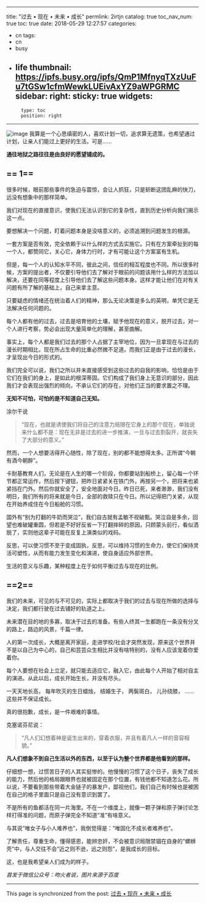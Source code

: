 
---
title: "过去 • 现在 • 未来 • 成长"
permlink: 2irtjn
catalog: true
toc_nav_num: true
toc: true
date: 2018-05-29 12:27:57
categories:
- cn
tags:
- cn
- busy
- life
thumbnail: https://ipfs.busy.org/ipfs/QmP1MfnyqTXzUuFu7tGSw1cfmWewkLUEivAxYZ9aWPGRMC
sidebar:
    right:
        sticky: true
widgets:
    -
        type: toc
        position: right
---


![image](https://ipfs.busy.org/ipfs/QmP1MfnyqTXzUuFu7tGSw1cfmWewkLUEivAxYZ9aWPGRMC)
我算是一个心思缜密的人，喜欢计划一切，追求算无遗策，也希望通过计划，让亲人们能过上更好的生活。可是……


**通往地狱之路往往是由良好的愿望铺成的。**




## == 1==

很多时候，眼前那些事件的急迫与震惊，会让人抓狂，只是斩断这团乱麻的快刀，远没有想象中的那样简单。

我们对现在的直接意识，使我们无法认识到它的复杂性，直到历史分析向我们揭示这一点。

要想解决一个问题，盯着问题本身是没啥意义的，必须追溯到问题发生的根源。

一套方案是否有效，完全依赖于以什么样的方式去实施它。只有在方案牵扯到的每一个人，都赞同它，关心它，身体力行时，才有可能让这个方案富有生机。

但是，每一个人的认知水平不同，彼此之间，信任的相互程度也不同。所以很多时候，方案的提出者，不仅要引导他们去了解对于眼前的问题该用什么样的方法加以解决，还要在同等程度上引导他们去了解这些问题本身。这样才能让他们在对有关问题有所了解的基础上，自己来拿主意。

只要疑虑的情绪还在统治着人们的精神，那么无论决策是多么的英明，单凭它是无法解决任何问题的。

每个人都有他的过去，过去是培育他的土壤，赋予他现在的意义，脱开过去，对一个人进行考察，势必会出现大量简单化的理解，甚至曲解。

事实上，每个人都是我们过去的那个人占据了主宰地位，因为一旦拿现在与过去的漫长时期相比，现在所占生命的比重必然微不足道。而我们正是由于过去的漫长，才呈现出今日的形式的。

我们完全可以说，我们之所以并未直接感受到这些过去的自我的影响，恰恰是由于它们在我们的身上，是如此的根深蒂固。它们构成了我们身上无意识的部分，因此我们才会表现出强烈的倾向，不承认它们的存在，对他们正当的要求置之不理。

**无知不可怕，可怕的是不知道自己无知。**

涂尔干说
> “现在，也就是诱使我们将自己的注意力局限在它身上的那个现在，单独说来什么都不是：现在无非是过去的进一步推演，一旦与过去割裂开，就丧失了大部分的意义。”

然而，一个人想要活得开心随性，除了现在，别的都不能想得太多。正所谓“今朝有酒今朝醉”。

卡耐基教育人们，无论是在人生的哪一个阶段，你都要站到船桥上，留心每一个环节都正常运作，然后按下键钮，把昨日紧紧关在铁门外，再按另一个，把将来也紧紧挡在门外。然后你就安全了，安全地面对今日。昨日已死，来者渺渺，我们没有明日，我们所有的将来就是今日，全部的救赎只在今日。所以记得把门关紧，从现在开始养成住在今日船舱的习惯。

国外有“别为打翻的牛奶而哭泣”，我们自古就有孟敏不视破甄。哭泣自是多余，回望也难破罐重圆，但若是不好好反省一下打翻摔碎的原因，只顾蒙头前行，看似洒脱了，实则他这辈子可能在反复上演类似的戏码。

反思，可以使习惯不至于变成固执，反思，可以维持习惯的生命力，使它们保持灵活可塑性，从而有能力发生变化和演进，使自身适应外部世界。

生活的意义与乐趣，某种程度上在于如何平衡过去与现在的比例。

 
## ==2==

我们的未来，可见的与不可见的，实际上都取决于我们的过去与现在所做的选择与决定，我们都行驶在过去铺好的轨道之上。

未来潜在目的地的多寡，取决于过去的准备。有些人终其一生都跑在一条没有分叉的路上，路边的风景，千篇一律。

人的第一次成长，大概是离开家庭，走进学校/社会才突然发现，原来这个世界并不是以自己为中心的，自己和芸芸众生相比并没有啥特别的，没有人应该宠着你爱着你。

每个人要想在社会上立足，就只能去适应它，融入它，由此每个人开始了相对自主的演进。从此以后，成长开始生长，并没有尽头。

一天天地长高，
每年吹灭的生日蜡烛，
结婚生子，
两鬓斑白，
儿孙绕膝，
……
这些并不保证成长。

真的很抱歉，成长，是一件艰难的事情。

克塞诺芬尼说：
> “凡人们幻想着神是诞生出来的，穿着衣服，并且有着凡人一样的音容相貌。”

**凡人们想象不到自己生活以外的东西，以至于认为整个世界都是他看到的那样。**

仔细想一想，过惯苦日子的人其实挺惨的。他慢慢的习惯了这个日子，丧失了成长的能力，然后他的格局跟眼界也就被固定在那个位置，有钱他都不知道怎么花。所以说，不要看到那些带着大金链子的暴发户，鄙视他们，我们自己有时候也是被困在自己的格子里面只是自己没有意识到罢了。

不是所有的鱼都活在同一片海里。不在一个维度上，就像一颗子弹和原子弹讨论怎样打得准的问题，而原子弹完全不知道“准”有啥意义。

与其说“唯女子与小人难养也”，我倒觉得是：“唯固化不成长者难养也”。

了解责任，尊重生命，懂得感恩，能辨忠奸，不会被意识局限禁锢在自身的“螺蛳壳”中，与人交往不会“近之则不逊，远之则怨”，是我成长的目标。

这，也是我希望亲人们成为的样子。

*首发于微信公众号：吻火者说，图片来源于百度*

- - -

This page is synchronized from the post: [过去 • 现在 • 未来 • 成长](https://steemit.com/@julian2013/2irtjn)

